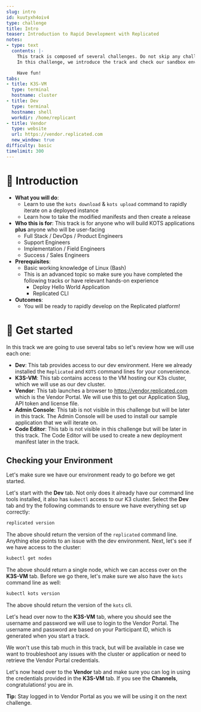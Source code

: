 ```yaml
---
slug: intro
id: kuutyxh4oiv4
type: challenge
title: Intro
teaser: Introduction to Rapid Development with Replicated
notes:
- type: text
  contents: |-
    This track is composed of several challenges. Do not skip any challenge as these build on each other.
    In this challenge, we introduce the track and check our sandbox environment to make sure we are ready to go.

    Have fun!
tabs:
- title: K3S-VM
  type: terminal
  hostname: cluster
- title: Dev
  type: terminal
  hostname: shell
  workdir: /home/replicant
- title: Vendor
  type: website
  url: https://vendor.replicated.com
  new_window: true
difficulty: basic
timelimit: 300
---
```


👋 Introduction
===============

* **What you will do**:
    * Learn to use the `kots download` & `kots upload` command to rapidly iterate on a deployed instance
    * Learn how to take the modified manifests and then create a release
* **Who this is for**: This track is for anyone who will build KOTS applications **plus** anyone who will be user-facing
    * Full Stack / DevOps / Product Engineers
    * Support Engineers
    * Implementation / Field Engineers
    * Success / Sales Engineers
* **Prerequisites**:
    * Basic working knowledge of Linux (Bash)
    * This is an advanced topic so make sure you have completed the following tracks or have relevant hands-on experience
      * Deploy Hello World Application
      * Replicated CLI
* **Outcomes**:
    * You will be ready to rapidly develop on the Replicated platform!


🐚 Get started
===============

In this track we are going to use several tabs so let's review how we will use each one:

* **Dev**: This tab provides access to our dev environment. Here we already installed the `Replicated` and `KOTS` command lines for your convenience.
* **K3S-VM**: This tab contains access to the VM hosting our K3s cluster, which we will use as our dev cluster.
* **Vendor**: This tab launches a browser to https://vendor.replicated.com which is the Vendor Portal. We will use this to get our Application Slug, API token and license file.
* **Admin Console**: This tab is not visible in this challenge but will be later in this track. The Admin Console will be used to install our sample application that we will iterate on.
* **Code Editor**: This tab is not visible in this challenge but will be later in this track. The Code Editor will be used to create a new deployment manifest later in the track.

## Checking your Environment

Let's make sure we have our environment ready to go before we get started.

Let's start with the **Dev** tab. Not only does it already have our command line tools installed, it also has `kubectl` access to our K3 cluster.
Select the **Dev** tab and try the following commands to ensure we have everything set up correctly:

```bash
replicated version
```

The above should return the version of the `replicated` command line. Anything else points to an issue with the dev environment. Next, let's see if we have access to the cluster:

```bash
kubectl get nodes
```

The above should return a single node, which we can access over on the **K3S-VM** tab. Before we go there, let's make sure we also have the `kots` command line as well:

```bash
kubectl kots version
```

The above should return the version of the `kots` cli.

Let's head over now to the **K3S-VM** tab, where you should see the username and password we will use to login to the Vendor Portal. The username and password are based on your Participant ID, which is generated when you start a track.

We won't use this tab much in this track, but will be available in case we want to troubleshoot any issues with the cluster or application or need to retrieve the Vendor Portal credentials.

Let's now head over to the **Vendor** tab and make sure you can log in using the credentials provided in the **K3S-VM** tab. If you see the **Channels**, congratulations! you are in.

**Tip:** Stay logged in to Vendor Portal as you we will be using it on the next challenge.


